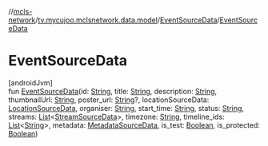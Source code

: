 //[mcls-network](../../../index.md)/[tv.mycujoo.mclsnetwork.data.model](../index.md)/[EventSourceData](index.md)/[EventSourceData](-event-source-data.md)

# EventSourceData

[androidJvm]\
fun [EventSourceData](-event-source-data.md)(id: [String](https://kotlinlang.org/api/latest/jvm/stdlib/kotlin/-string/index.html), title: [String](https://kotlinlang.org/api/latest/jvm/stdlib/kotlin/-string/index.html), description: [String](https://kotlinlang.org/api/latest/jvm/stdlib/kotlin/-string/index.html), thumbnailUrl: [String](https://kotlinlang.org/api/latest/jvm/stdlib/kotlin/-string/index.html), poster_url: [String](https://kotlinlang.org/api/latest/jvm/stdlib/kotlin/-string/index.html)?, locationSourceData: [LocationSourceData](../-location-source-data/index.md), organiser: [String](https://kotlinlang.org/api/latest/jvm/stdlib/kotlin/-string/index.html), start_time: [String](https://kotlinlang.org/api/latest/jvm/stdlib/kotlin/-string/index.html), status: [String](https://kotlinlang.org/api/latest/jvm/stdlib/kotlin/-string/index.html), streams: [List](https://kotlinlang.org/api/latest/jvm/stdlib/kotlin.collections/-list/index.html)&lt;[StreamSourceData](../-stream-source-data/index.md)&gt;, timezone: [String](https://kotlinlang.org/api/latest/jvm/stdlib/kotlin/-string/index.html), timeline_ids: [List](https://kotlinlang.org/api/latest/jvm/stdlib/kotlin.collections/-list/index.html)&lt;[String](https://kotlinlang.org/api/latest/jvm/stdlib/kotlin/-string/index.html)&gt;, metadata: [MetadataSourceData](../-metadata-source-data/index.md), is_test: [Boolean](https://kotlinlang.org/api/latest/jvm/stdlib/kotlin/-boolean/index.html), is_protected: [Boolean](https://kotlinlang.org/api/latest/jvm/stdlib/kotlin/-boolean/index.html))
